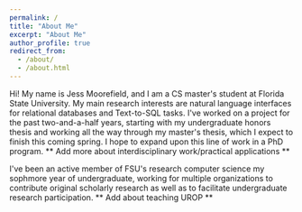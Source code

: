 ```yaml
---
permalink: /
title: "About Me"
excerpt: "About Me"
author_profile: true
redirect_from: 
  - /about/
  - /about.html
---
```

Hi! My name is Jess Moorefield, and I am a CS master's student at Florida State University. My main research interests are natural language interfaces for relational databases and Text-to-SQL tasks. I've worked on a project for the past two-and-a-half years, starting with my undergraduate honors thesis and working all the way through my master's thesis, which I expect to finish this coming spring. I hope to expand upon this line of work in a PhD program. ** Add more about interdisciplinary work/practical applications **

I've been an active member of FSU's research computer science my sophmore year of undergraduate, working for multiple organizations to contribute original scholarly research as well as to facilitate undergraduate research participation. ** Add about teaching UROP **
